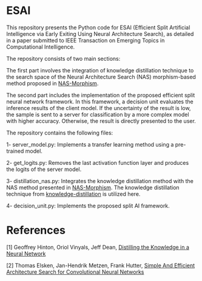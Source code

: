 # ESAI

This repository presents the Python code for ESAI (Efficient Split Artificial Intelligence via Early Exiting Using Neural Architecture Search), as detailed in a paper submitted to IEEE Transaction on Emerging Topics in Computational Intelligence.

The repository consists of two main sections:

The first part involves the integration of knowledge distillation technique to the search space of the Neural Architecture Search (NAS) morphism-based method proposed in [NAS-Morphism](https://arxiv.org/abs/1711.04528). 

The second part includes the implementation of the proposed efficient split neural network framework. In this framework, a decision unit evaluates the inference results of the client model. If the uncertainty of the result is low, the sample is sent to a server for classification by a more complex model with higher accuracy. Otherwise, the result is directly presented to the user.

The repository contains the following files:

1- server_model.py: Implements a transfer learning method using a pre-trained model.

2- get_logits.py: Removes the last activation function layer and produces the logits of the server model.

3- distillation_nas.py: Integrates the knowledge distillation method with the NAS method presented in [NAS-Morphism](https://github.com/akwasigroch/NAS_network_morphism). The knowledge distillation technique from [knowledge-distillation](https://github.com/TropComplique/knowledge-distillation-keras/tree/master) is utilized here.

4- decision_unit.py: Implements the proposed split AI framework.



# References

[1] Geoffrey Hinton, Oriol Vinyals, Jeff Dean, [Distilling the Knowledge in a Neural Network](https://arxiv.org/abs/1503.02531)

[2] Thomas Elsken, Jan-Hendrik Metzen, Frank Hutter, [Simple And Efficient Architecture Search for Convolutional Neural Networks](https://arxiv.org/abs/1711.04528)

